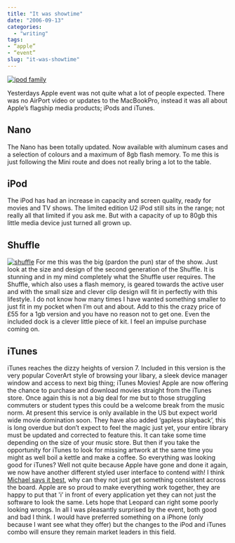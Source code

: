 ```yaml
---
title: "It was showtime"
date: "2006-09-13"
categories:
  - "writing"
tags:
- “apple”
- “event”
slug: "it-was-showtime"
---
```


 [![ipod family][image-1]][1]

Yesterdays Apple event was not quite what a lot of people expected. There was no AirPort video or updates to the MacBookPro, instead it was all about Apple’s flagship media products; iPods and iTunes.

## Nano

The Nano has been totally updated. Now available with aluminum cases and a selection of colours and a maximum of 8gb flash memory. To me this is just following the Mini route and does not really bring a lot to the table.

## iPod

The iPod has had an increase in capacity and screen quality, ready for movies and TV shows. The limited edition U2 iPod still sits in the range; not really all that limited if you ask me. But with a capacity of up to 80gb this little media device just turned all grown up.

## Shuffle

 [![shuffle][image-2]][2]
For me this was the big (pardon the pun) star of the show. Just look at the size and design of the second generation of the Shuffle. It is stunning and in my mind completely what the Shuffle user requires. The Shuffle, which also uses a flash memory, is geared towards the active user and with the small size and clever clip design will fit in perfectly with this lifestyle. I do not know how many times I have wanted something smaller to just fit in my pocket when I’m out and about. Add to this the crazy price of £55 for a 1gb version and you have no reason not to get one. Even the included dock is a clever little piece of kit. I feel an impulse purchase coming on.

## iTunes

iTunes reaches the dizzy heights of version 7. Included in this version is the very popular CoverArt style of browsing your libary, a sleek device manager window and access to next big thing; iTunes Movies! Apple are now offering the chance to purchase and download movies straight from the iTunes store. Once again this is not a big deal for me but to those struggling commuters or student types this could be a welcome break from the music norm. At present this service is only available in the US but expect world wide movie domination soon. They have also added ‘gapless playback’, this is long overdue but don’t expect to feel the magic just yet, your entire library must be updated and corrected to feature this. It can take some time depending on the size of your music store. But then if you take the opportunity for iTunes to look for missing artwork at the same time you might as well boil a kettle and make a coffee. So everything was looking good for iTunes? Well not quite because Apple have gone and done it again, we now have another different styled user interface to contend with! I think [Michael says it best][3], why can they not just get something consistent across the board. Apple are so proud to make everything work together, they are happy to put that 'i’ in front of every application yet they can not just the software to look the same. Lets hope that Leopard can right some poorly looking wrongs. In all I was pleasantly surprised by the event, both good and bad I think. I would have preferred something on a iPhone (only because I want see what they offer) but the changes to the iPod and iTunes combo will ensure they remain market leaders in this field.

[1]:	https://www.flickr.com/photos/funkylarma/242166384/ "Photo Sharing"
[2]:	https://www.flickr.com/photos/funkylarma/242166382/ "Photo Sharing"
[3]:	https://binarybonsai.com/archives/2006/09/13/itunes-ui-improvements/

[image-1]:	/images/242166384_19b779a8d6.jpg
[image-2]:	/images/242166382_18bf2043c6_m.jpg